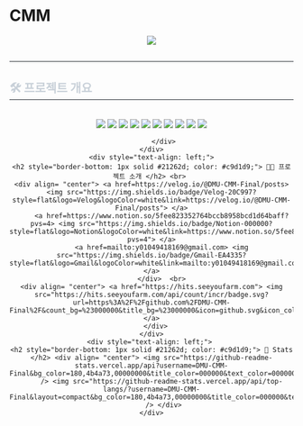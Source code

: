 # CMM

<div align= "center">
    <img src="https://capsule-render.vercel.app/api?type=rounded&color=4b4f72&height=120&text=BlanckSync&animation=fadeIn&fontColor=ffffff&fontSize=50" />
    </div>
    <div style="text-align: left;"> 
    <h2 style="border-bottom: 1px solid #21262d; color: #c9d1d9;"></h2>  
    <div style="font-weight: 700; font-size: 15px; text-align: left; color: #c9d1d9;"></div> 
    </div>
    <div style="text-align: left;">
    <h2 style="border-bottom: 1px solid #21262d; color: #c9d1d9;"> 🛠️ 프로젝트 개요 </h2> <br> 
    <div  align= "center"> 
          <img src="https://img.shields.io/badge/Flutter-02569B?style=flat&logo=Flutter&logoColor=white"/>
          <img src="https://img.shields.io/badge/Node.js-339933?style=flat&logo=Node.js&logoColor=white"/>
          <img src="https://img.shields.io/badge/MySQL-4479A1?style=flat&logo=MySQL&logoColor=white"/>
          <img src="https://img.shields.io/badge/Firebase-FFCA28?style=flat&logo=Firebase&logoColor=black"/>
          <img src="https://img.shields.io/badge/Amazon AWS-232F3E?style=flat&logo=Amazon%20AWS&logoColor=white"/>
          <img src="https://img.shields.io/badge/Notion-000000?style=flat&logo=Notion&logoColor=white"/>
          <img src="https://img.shields.io/badge/GitHub-181717?style=flat&logo=GitHub&logoColor=white"/>
          <img src="https://img.shields.io/badge/Discord-5865F2?style=flat&logo=Discord&logoColor=white"/>
          <img src="https://img.shields.io/badge/Figma-F24E1E?style=flat&logo=Figma&logoColor=white"/>
          <img src="https://img.shields.io/badge/Figma-F24E1E?style=flat&logo=Canva&logoColor=white"/>
          
        
          </div>
    </div>
    <div style="text-align: left;">
    <h2 style="border-bottom: 1px solid #21262d; color: #c9d1d9;"> 🧑‍💻 프로젝트 소개 </h2> <br> 
    <div align= "center"> <a href=https://velog.io/@DMU-CMM-Final/posts> <img src="https://img.shields.io/badge/Velog-20C997?style=flat&logo=Velog&logoColor=white&link=https://velog.io/@DMU-CMM-Final/posts"> </a>
         <a href=https://www.notion.so/5fee823352764bccb8958bcd1d64baff?pvs=4> <img src="https://img.shields.io/badge/Notion-000000?style=flat&logo=Notion&logoColor=white&link=https://www.notion.so/5fee823352764bccb8958bcd1d64baff?pvs=4"> </a>
         <a href=mailto:y01049418169@gmail.com> <img src="https://img.shields.io/badge/Gmail-EA4335?style=flat&logo=Gmail&logoColor=white&link=mailto:y01049418169@gmail.com"> </a>
          </div>  <br> 
    <div align= "center"> <a href="https://hits.seeyoufarm.com"> <img src="https://hits.seeyoufarm.com/api/count/incr/badge.svg?url=https%3A%2F%2Fgithub.com%2FDMU-CMM-Final%2F&count_bg=%23000000&title_bg=%23000000&icon=github.svg&icon_color=%23FFFFFF&title=GitHub&edge_flat=false"/></a>
       </div> 
    </div>
    <div style="text-align: left;"> 
    <h2 style="border-bottom: 1px solid #21262d; color: #c9d1d9;"> 🏅 Stats </h2> <div align= "center"> <img src="https://github-readme-stats.vercel.app/api?username=DMU-CMM-Final&bg_color=180,4b4a73,00000000&title_color=000000&text_color=000000"
         /> <img src="https://github-readme-stats.vercel.app/api/top-langs/?username=DMU-CMM-Final&layout=compact&bg_color=180,4b4a73,00000000&title_color=000000&text_color=000000"
           /> </div> 
    </div>
    
